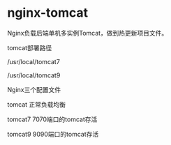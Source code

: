 # nginx-tomcat
Nginx负载后端单机多实例Tomcat，做到热更新项目文件。

tomcat部署路径

/usr/local/tomcat7

/usr/local/tomcat9


Nginx三个配置文件

tomcat 		正常负载均衡

tomcat7		7070端口的tomcat存活

tomcat9		9090端口的tomcat存活

